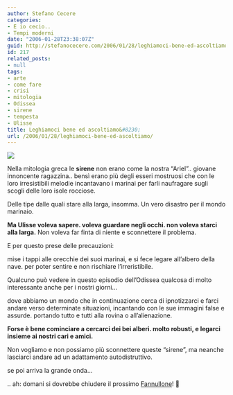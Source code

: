 ```yaml
---
author: Stefano Cecere
categories:
- E io cecio..
- Tempi moderni
date: "2006-01-28T23:38:07Z"
guid: http://stefanocecere.com/2006/01/28/leghiamoci-bene-ed-ascoltiamo/
id: 217
related_posts:
- null
tags:
- arte
- come fare
- crisi
- mitologia
- Odissea
- sirene
- tempesta
- Ulisse
title: Leghiamoci bene ed ascoltiamo&#8230;
url: /2006/01/28/leghiamoci-bene-ed-ascoltiamo/
---
```


![](/wp-content/ulisse_legato_albero.jpg)

Nella mitologia greca le **sirene** non erano come la nostra &#8220;Ariel&#8221;.. giovane innoncente ragazzina.. bensì erano più degli esseri mostruosi che con le loro irresistibili melodie incantavano i marinai per farli naufragare sugli scogli delle loro isole rocciose.
  
Delle tipe dalle quali stare alla larga, insomma. Un vero disastro per il mondo marinaio.

**Ma Ulisse voleva sapere. voleva guardare negli occhi. non voleva starci alla larga.** Non voleva far finta di niente e sconnettere il problema.
  
E per questo prese delle precauzioni:
  
mise i tappi alle orecchie dei suoi marinai, e si fece legare all&#8217;albero della nave. per poter sentire e non rischiare l&#8217;irreristibile.

Qualcuno può vedere in questo episodio dell&#8217;Odissea qualcosa di molto interessante anche per i nostri giorni&#8230;
  
dove abbiamo un mondo che in continuazione cerca di ipnotizzarci e farci andare verso determinate situazioni, incantando con le sue immagini false e assurde. portando tutto e tutti alla rovina o all&#8217;alienazione.

**Forse è bene cominciare a cercarci dei bei alberi. molto robusti, e legarci insieme ai nostri cari e amici.**
  
Non vogliamo e non possiamo più sconnettere queste &#8220;sirene&#8221;, ma neanche lasciarci andare ad un adattamento autodistruttivo.
  
se poi arriva la grande onda&#8230;

.. ah: domani si dovrebbe chiudere il prossimo [Fannullone](http://www.ilfannullone.it)! 🙂